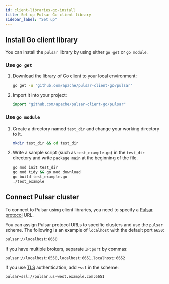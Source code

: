 ```yaml
---
id: client-libraries-go-install
title: Set up Pulsar Go client library
sidebar_label: "Set up"
---
```


## Install Go client library

You can install the `pulsar` library by using either `go get` or `go module`.

### Use `go get`

1. Download the library of Go client to your local environment:

   ```bash
   go get -u "github.com/apache/pulsar-client-go/pulsar"
   ```

2. Import it into your project:

   ```go
   import "github.com/apache/pulsar-client-go/pulsar"
   ```

### Use `go module`

1. Create a directory named `test_dir` and change your working directory to it.

   ```bash
   mkdir test_dir && cd test_dir
   ```

2. Write a sample script (such as `test_example.go`) in the `test_dir` directory and write `package main` at the beginning of the file.

   ```bash
   go mod init test_dir 
   go mod tidy && go mod download
   go build test_example.go
   ./test_example
   ```

## Connect Pulsar cluster

To connect to Pulsar using client libraries, you need to specify a [Pulsar protocol](developing-binary-protocol.md) URL.

You can assign Pulsar protocol URLs to specific clusters and use the `pulsar` scheme. The following is an example of `localhost` with the default port `6650`:

```http
pulsar://localhost:6650
```

If you have multiple brokers, separate `IP:port` by commas:

```http
pulsar://localhost:6550,localhost:6651,localhost:6652
```

If you use [TLS](security-tls-authentication.md) authentication, add `+ssl` in the scheme:

```http
pulsar+ssl://pulsar.us-west.example.com:6651
```